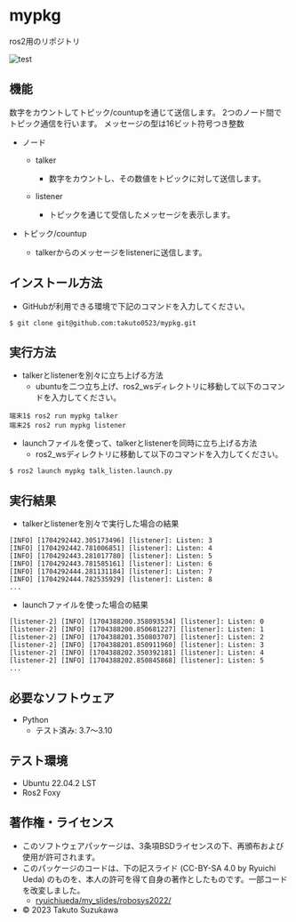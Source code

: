 # mypkg
ros2用のリポジトリ

![test](https://github.com/takuto0523/mypkg/blob/01d3784359804aff350cf3690c11e3bc9c37df4c/.github/workflows/test.yml/badge.svg)

## 機能
数字をカウントしてトピック/countupを通じて送信します。
2つのノード間でトピック通信を行います。
メッセージの型は16ビット符号つき整数

* ノード
  * talker
    * 数字をカウントし、その数値をトピックに対して送信します。

  * listener
    * トピックを通じて受信したメッセージを表示します。

* トピック/countup
    * talkerからのメッセージをlistenerに送信します。

## インストール方法
* GitHubが利用できる環境で下記のコマンドを入力してください。

```
$ git clone git@github.com:takuto0523/mypkg.git
``` 

## 実行方法
* talkerとlistenerを別々に立ち上げる方法
  * ubuntuを二つ立ち上げ、ros2_wsディレクトリに移動して以下のコマンドを入力してください。
```
端末1$ ros2 run mypkg talker
端末2$ ros2 run mypkg listener
```
* launchファイルを使って、talkerとlistenerを同時に立ち上げる方法
  * ros2_wsディレクトリに移動して以下のコマンドを入力してください。
```
$ ros2 launch mypkg talk_listen.launch.py
```

## 実行結果
* talkerとlistenerを別々で実行した場合の結果
```
[INFO] [1704292442.305173496] [listener]: Listen: 3
[INFO] [1704292442.781006851] [listener]: Listen: 4
[INFO] [1704292443.281017780] [listener]: Listen: 5
[INFO] [1704292443.781585161] [listener]: Listen: 6
[INFO] [1704292444.281131184] [listener]: Listen: 7
[INFO] [1704292444.782535929] [listener]: Listen: 8
...
```
* launchファイルを使った場合の結果
```
[listener-2] [INFO] [1704388200.358093534] [listener]: Listen: 0
[listener-2] [INFO] [1704388200.850681227] [listener]: Listen: 1
[listener-2] [INFO] [1704388201.350803707] [listener]: Listen: 2
[listener-2] [INFO] [1704388201.850911960] [listener]: Listen: 3
[listener-2] [INFO] [1704388202.350392181] [listener]: Listen: 4
[listener-2] [INFO] [1704388202.850845868] [listener]: Listen: 5
...
```

## 必要なソフトウェア
* Python
  * テスト済み: 3.7～3.10

## テスト環境
* Ubuntu 22.04.2 LST
* Ros2 Foxy

## 著作権・ライセンス
* このソフトウェアパッケージは、3条項BSDライセンスの下、再頒布および使用が許可されます。
* このパッケージのコードは、下の記スライド (CC-BY-SA 4.0 by Ryuichi Ueda) のものを、本人の許可を得て自身の著作としたものです。一部コードを改変しました。
  * [ryuichiueda/my_slides/robosys2022/](https://github.com/ryuichiueda/my_slides/tree/e62cce75befe2433a96c1e813bcc0eaa2941305b/robosys_2022)
* © 2023 Takuto Suzukawa
